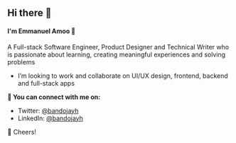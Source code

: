 ## Hi there 👋
#### I'm Emmanuel Amoo 🤖
A Full-stack Software Engineer, Product Designer and Technical Writer who is passionate about learning, creating meaningful experiences and solving problems

- I’m looking to work and collaborate on UI/UX design, frontend, backend and full-stack apps

**🚀 You can connect with me on:**

- Twitter: [@bandojayh](https://twitter.com/bandojayh)
- LinkedIn: [@bandojayh](https://www.linkedin.com/in/emmanuelamoo/)
  
 🥂 Cheers!

<!---
joshua094/joshua094 is a ✨ special ✨ repository because its `README.md` (this file) appears on your GitHub profile.
You can click the Preview link to take a look at your changes.
--->
